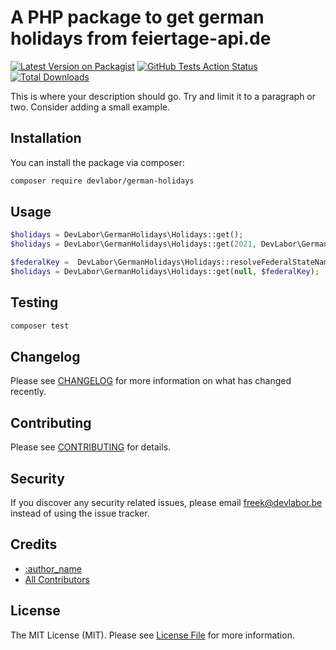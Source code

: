 # A PHP package to get german holidays from feiertage-api.de

[![Latest Version on Packagist](https://img.shields.io/packagist/v/devlabor/german-holidays.svg?style=flat-square)](https://packagist.org/packages/devlabor/german-holidays)
[![GitHub Tests Action Status](https://img.shields.io/github/workflow/status/devlabor/german-holidays/run-tests?label=tests)](https://github.com/devlabor/german-holidays/actions?query=workflow%3Arun-tests+branch%3Amaster)
[![Total Downloads](https://img.shields.io/packagist/dt/devlabor/german-holidays.svg?style=flat-square)](https://packagist.org/packages/devlabor/german-holidays)

This is where your description should go. Try and limit it to a paragraph or two. Consider adding a small example.

## Installation

You can install the package via composer:

```bash
composer require devlabor/german-holidays
```

## Usage

``` php
$holidays = DevLabor\GermanHolidays\Holidays::get();
$holidays = DevLabor\GermanHolidays\Holidays::get(2021, DevLabor\GermanHolidays\Holidays::STATE_SAXONY_ANHALT);

$federalKey =  DevLabor\GermanHolidays\Holidays::resolveFederalStateName('Sachsen-Anhalt'); // returns ST
$holidays = DevLabor\GermanHolidays\Holidays::get(null, $federalKey);
```

## Testing

``` bash
composer test
```

## Changelog

Please see [CHANGELOG](CHANGELOG.md) for more information on what has changed recently.

## Contributing

Please see [CONTRIBUTING](CONTRIBUTING.md) for details.

## Security

If you discover any security related issues, please email freek@devlabor.be instead of using the issue tracker.

## Credits

- [:author_name](https://github.com/Kiv4h)
- [All Contributors](../../contributors)

## License

The MIT License (MIT). Please see [License File](LICENSE.md) for more information.
